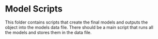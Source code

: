 # Model Scripts

This folder contains scripts that create the final models and outputs the object into the models data file. There should be a main script that runs all the models and stores them in the data file.
